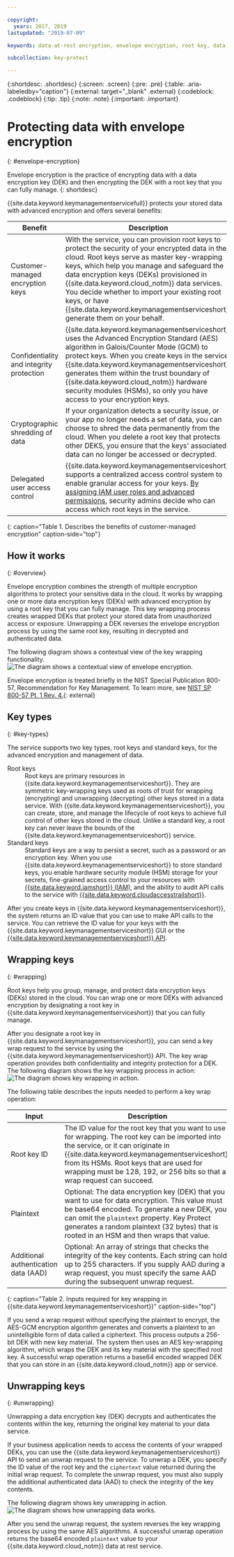 ```yaml
---

copyright:
  years: 2017, 2019
lastupdated: "2019-07-09"

keywords: data-at-rest encryption, envelope encryption, root key, data encryption key, protect data encryption key, encrypt data encryption key, wrap data encryption key, unwrap data encryption key

subcollection: key-protect

---
```


{:shortdesc: .shortdesc}
{:screen: .screen}
{:pre: .pre}
{:table: .aria-labeledby="caption"}
{:external: target="_blank" .external}
{:codeblock: .codeblock}
{:tip: .tip}
{:note: .note}
{:important: .important}

# Protecting data with envelope encryption
{: #envelope-encryption}

Envelope encryption is the practice of encrypting data with a data encryption key (DEK) and then encrypting the DEK with a root key that you can fully manage. 
{: shortdesc}

{{site.data.keyword.keymanagementservicefull}} protects your stored data with advanced encryption and offers several benefits:

| Benefit | Description |
| --- | --- |
| Customer-managed encryption keys | With the service, you can provision root keys to protect the security of your encrypted data in the cloud. Root keys serve as master key-wrapping keys, which help you manage and safeguard the data encryption keys (DEKs) provisioned in {{site.data.keyword.cloud_notm}} data services. You decide whether to import your existing root keys, or have {{site.data.keyword.keymanagementserviceshort}} generate them on your behalf. |
| Confidentiality and integrity protection | {{site.data.keyword.keymanagementserviceshort}} uses the Advanced Encryption Standard (AES) algorithm in Galois/Counter Mode (GCM) to protect keys. When you create keys in the service, {{site.data.keyword.keymanagementserviceshort}} generates them within the trust boundary of {{site.data.keyword.cloud_notm}} hardware security modules (HSMs), so only you have access to your encryption keys. |
| Cryptographic shredding of data  | If your organization detects a security issue, or your app no longer needs a set of data, you can choose to shred the data permanently from the cloud. When you delete a root key that protects other DEKS, you ensure that the keys' associated data can no longer be accessed or decrypted. |
| Delegated user access control | {{site.data.keyword.keymanagementserviceshort}} supports a centralized access control system to enable granular access for your keys. [By assigning IAM user roles and advanced permissions](/docs/services/key-protect?topic=key-protect-manage-access#roles), security admins decide who can access which root keys in the service. |
{: caption="Table 1. Describes the benefits of customer-managed encryption" caption-side="top"}

## How it works
{: #overview}

Envelope encryption combines the strength of multiple encryption algorithms to protect your sensitive data in the cloud. It works by wrapping one or more data encryption keys (DEKs) with advanced encryption by using a root key that you can fully manage. This key wrapping process creates wrapped DEKs that protect your stored data from unauthorized access or exposure. Unwrapping a DEK reverses the envelope encryption process by using the same root key, resulting in decrypted and authenticated data.
 
The following diagram shows a contextual view of the key wrapping functionality.
![The diagram shows a contextual view of envelope encryption.](../images/envelope-encryption_min.svg)

Envelope encryption is treated briefly in the NIST Special Publication 800-57, Recommendation for Key Management. To learn more, see [NIST SP 800-57 Pt. 1 Rev. 4.](https://www.nist.gov/publications/recommendation-key-management-part-1-general-0){: external}

## Key types
{: #key-types}

The service supports two key types, root keys and standard keys, for the advanced encryption and management of data.

<dl>
  <dt>Root keys</dt>
    <dd>Root keys are primary resources in {{site.data.keyword.keymanagementserviceshort}}. They are symmetric key-wrapping keys used as roots of trust for wrapping (encrypting) and unwrapping (decrypting) other keys stored in a data service. With {{site.data.keyword.keymanagementserviceshort}}, you can create, store, and manage the lifecycle of root keys to achieve full control of other keys stored in the cloud. Unlike a standard key, a root key can never leave the bounds of the {{site.data.keyword.keymanagementserviceshort}} service.</dd>
  <dt>Standard keys</dt>
    <dd>Standard keys are a way to persist a secret, such as a password or an encryption key. When you use {{site.data.keyword.keymanagementserviceshort}} to store standard keys, you enable hardware security module (HSM) storage for your secrets, fine-grained access control to your resources with <a href="/docs/services/key-protect?topic=key-protect-manage-access" target="_blank">{{site.data.keyword.iamshort}} (IAM)</a>, and the ability to audit API calls to the service with <a href="/docs/services/key-protect?topic=key-protect-at-events" target="_blank">{{site.data.keyword.cloudaccesstrailshort}}</a>.</dd>
</dl>

After you create keys in {{site.data.keyword.keymanagementserviceshort}}, the system returns an ID value that you can use to make API calls to the service. You can retrieve the ID value for your keys with the {{site.data.keyword.keymanagementserviceshort}} GUI or the [{{site.data.keyword.keymanagementserviceshort}} API](https://{DomainName}/apidocs/key-protect). 

## Wrapping keys
{: #wrapping}

Root keys help you group, manage, and protect data encryption keys (DEKs) stored in the cloud. You can wrap one or more DEKs with advanced encryption by designating a root key in {{site.data.keyword.keymanagementserviceshort}} that you can fully manage. 

After you designate a root key in {{site.data.keyword.keymanagementserviceshort}}, you can send a key wrap request to the service by using the {{site.data.keyword.keymanagementserviceshort}} API. The key wrap operation provides both confidentiality and integrity protection for a DEK. The following diagram shows the key wrapping process in action:
![The diagram shows key wrapping in action.](../images/wrapping-keys_min.svg)

The following table describes the inputs needed to perform a key wrap operation:

| Input | Description |
| --- | --- |
| Root key ID | The ID value for the root key that you want to use for wrapping. The root key can be imported into the service, or it can originate in {{site.data.keyword.keymanagementserviceshort}} from its HSMs. Root keys that are used for wrapping must be 128, 192, or 256 bits so that a wrap request can succeed. |
| Plaintext | Optional: The data encryption key (DEK) that you want to use for data encryption. This value must be base64 encoded. To generate a new DEK, you can omit the `plaintext` property. Key Protect generates a random plaintext (32 bytes) that is rooted in an HSM and then wraps that value. |
| Additional authentication data (AAD) | Optional: An array of strings that checks the integrity of the key contents. Each string can hold up to 255 characters. If you supply AAD during a wrap request, you must specify the same AAD during the subsequent unwrap request. |
{: caption="Table 2. Inputs required for key wrapping in {{site.data.keyword.keymanagementserviceshort}}" caption-side="top"}

If you send a wrap request without specifying the plaintext to encrypt, the AES-GCM encryption algorithm generates and converts a plaintext to an unintelligible form of data called a ciphertext. This process outputs a 256-bit DEK with new key material. The system then uses an AES key-wrapping algorithm, which wraps the DEK and its key material with the specified root key. A successful wrap operation returns a base64 encoded wrapped DEK that you can store in an {{site.data.keyword.cloud_notm}} app or service. 

## Unwrapping keys
{: #unwrapping}

Unwrapping a data encryption key (DEK) decrypts and authenticates the contents within the key, returning the original key material to your data service. 

If your business application needs to access the contents of your wrapped DEKs, you can use the {{site.data.keyword.keymanagementserviceshort}} API to send an unwrap request to the service. To unwrap a DEK, you specify the ID value of the root key and the `ciphertext` value returned during the initial wrap request. To complete the unwrap request, you must also supply the additional authenticated data (AAD) to check the integrity of the key contents.

The following diagram shows key unwrapping in action.
![The diagram shows how unwrapping data works.](../images/unwrapping-keys_min.svg)

After you send the unwrap request, the system reverses the key wrapping process by using the same AES algorithms. A successful unwrap operation returns the base64 encoded `plaintext` value to your {{site.data.keyword.cloud_notm}} data at rest service.




